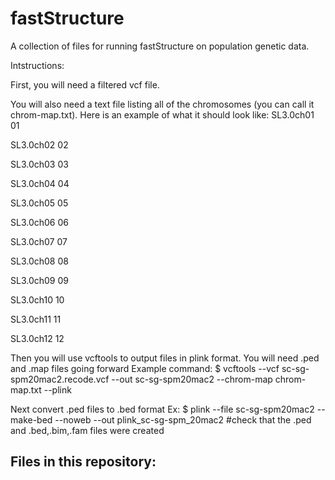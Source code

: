 # fastStructure
A collection of files for running fastStructure on population genetic data.

Intstructions:

First, you will need a filtered vcf file.

You will also need a text file listing all of the chromosomes (you can call it chrom-map.txt).
Here is an example of what it should look like:
SL3.0ch01	01

SL3.0ch02	02

SL3.0ch03	03

SL3.0ch04	04

SL3.0ch05	05

SL3.0ch06	06

SL3.0ch07	07

SL3.0ch08	08

SL3.0ch09	09

SL3.0ch10	10

SL3.0ch11	11

SL3.0ch12	12

Then you will use vcftools to output files in plink format. You will need .ped and .map files going forward
Example command:
$ vcftools --vcf sc-sg-spm20mac2.recode.vcf --out sc-sg-spm20mac2 --chrom-map chrom-map.txt --plink

Next convert .ped files to .bed format
Ex:
$ plink --file sc-sg-spm20mac2 --make-bed --noweb --out plink_sc-sg-spm_20mac2
#check that the .ped and .bed,.bim,.fam files were created




Files in this repository:
-

